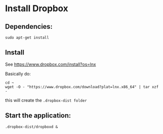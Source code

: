 Install Dropbox
================

Dependencies:
-------------

    sudo apt-get install 

Install
--------

See <https://www.dropbox.com/install?os=lnx>

Basically do:

    cd ~ 
    wget -O - "https://www.dropbox.com/download?plat=lnx.x86_64" | tar xzf -

this will create the `.dropbox-dist folder`


Start the application: 
----------------------

    .dropbox-dist/dropboxd &
